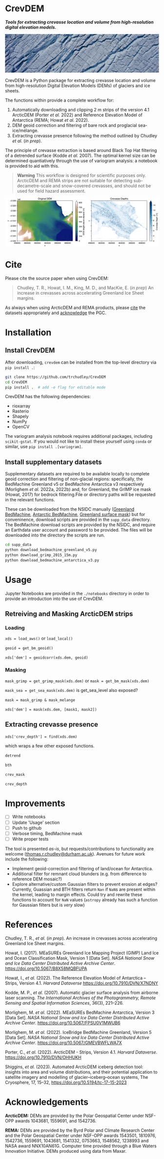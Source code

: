 # CrevDEM

**_Tools for extracting crevasse location and volume from high-resolution digital elevation models._**

![An aerial image of crevasses on the Greenland Ice Sheet](./images/crevasses_uav_header.jpeg "An aerial image of crevasses on the Greenland Ice Sheet")

CrevDEM is a Python package for extracting crevasse location and volume from high-resolution Digital Elevation Models (DEMs) of glaciers and ice sheets.

The functions within provide a complete workflow for:

1. Automatically downloading and clipping 2 m strips of the version 4.1 ArcticDEM (Porter _et al._ 2022) and Reference Elevation Model of Antarctica (REMA; Howat _et al._ 2022).
2. DEM geoid correction and filtering of bare rock and proglacial sea-ice/mélange.
3. Extracting crevasse presence following the method outlined by Chudley _et al._ (_in prep_).

The principle of crevasse extraction is based around Black Top Hat filtering of a detrended surface (Kodde _et al._ 2007). The optimal kernel size can be determined quantiatively through the use of variogram analysis: a notebook is provided to aid with this. 

> **Warning** 
> This workflow is designed for scientific purposes only. ArcticDEM and REMA strips are not suitable for detecting sub-decametre-scale and snow-covered crevasses, and should not be used for field hazard assessment.

![An example output from CrevDEM](./images/crevdem_output.jpg "An example output from CrevDEM")

# Cite

Please cite the source paper when using CrevDEM:

> Chudley, T. R., Howat, I. M., King, M. D., and MacKie, E. (_in prep_) An increase in crevasses across accelerating Greenland Ice Sheet margins.

As always when using ArcticDEM and REMA products, please [cite](#refererences) the datasets appropriately and [acknowledge](#acknowledgements) the PGC.


# Installation

## Install CrevDEM

After downloading, `crevdem` can be installed from the top-level directory via `pip install .`:

```bash
git clone https://github.com/trchudley/CrevDEM
cd CrevDEM
pip install .  # add -e flag for editable mode
```

CrevDEM has the following dependencies:
  - rioxarray
  - Rasterio
  - Shapely
  - NumPy
  - OpenCV

The variogram analysis notebook requires additional packages, including `scikit-gstat`. If you would not like to install these yourself using `conda` or similar, use `pip install .[variogram]`.

## Install supplementary datasets

Supplementary datasets are required to be available locally to complete geoid correction and filtering of non-glacial regions: specifically, the BedMachine Greenland v5 or BedMachine Antarctica v3 respectively (Morlighem _et al._ 2022a, 2022b) and, for Greenland, the GrIMP ice mask (Howat, 2017) for bedrock filtering.File or directory paths will be requested in the relevant functions.

These can be downloaded from the NSIDC manually ([Greenland BedMachine](https://doi.org/10.5067/GMEVBWFLWA7X), [Antarctic BedMachine](https://doi.org/10.5067/FPSU0V1MWUB6), [Greenland surface mask](https://doi.org/10.5067/B8X58MQBFUPA)) but for conveninence, download scripts are provided in the `supp_data` directory. The BedMachine download scripts are provided by the NSIDC, and require an Earthdata user account and password to be provided. The files will be downloaded into the directory the scripts are run. 

```bash
cd supp_data
python download_bedmachine_greenland_v5.py
python download_grimp_2015_15m.py
python download_bedmachine_antarctica_v3.py
```


# Usage

Jupyter Notebooks are provided in the `./notebooks` directory in order to provide an introduction into the use of CrevDEM.

## Retreiving and Masking ArcticDEM strips

### Loading

`xds = load_aws()` or `load_local()`

`geoid = get_bm_geoid()`

`xds['dem'] = geoidcorr(xds.dem, geoid)`

### Masking

`mask_grimp = get_grimp_mask(xds.dem)` or `mask = get_bm_mask(xds.dem)`

`mask_sea = get_sea_mask(xds.dem)`  is get_sea_level also exposed?

`mask = mask_grimp & mask_melange`

`xds['dem'] = mask(xds.dem, [mask1, mask2])`


## Extracting crevasse presence

`xds['crev_depth'] = find(xds.dem)`

which wraps a few other exposed functions.

`detrend`

`bth`

`crev_mask`

`crev_depth`

# Improvements

 - [ ] Write notebooks
 - [ ] Update 'Usage' section
 - [ ] Push to github
 - [ ] Verbose timing, BedMachine mask
 - [ ] Write proper tests

The tool is presented _as-is_, but requests/contributions to functionality are welcome (thomas.r.chudley@durham.ac.uk). Avenues for future work include the following:

 - Implement geoid-correction and filtering of land/ocean for Antarctica.
 - Additional filter for remnant cloud blunders (e.g. from difference to reference DEM mosaic?)
 - Explore alternative/custom Gaussian filters to prevent erosion at edges? Currently, Guassian and BTH filters return `Nan` if `NaN`s are present within the kernel, leading to margin effects. Could try and rewrite these functions to account for `NaN` values (`astropy` already has such a function for Gaussian filters but is _very_ slow)


# References

Chudley, T. R., _et al._ (_in prep_). An increase in crevasses across accelerating Greenland Ice Sheet margins. 

Howat, I. (2017). MEaSUREs Greenland Ice Mapping Project (GIMP) Land Ice and Ocean Classification Mask, Version 1 [Data Set]. _NASA National Snow and Ice Data Center Distributed Active Archive Center_. https://doi.org/10.5067/B8X58MQBFUPA

Howat, I., _et al._ (2022). The Reference Elevation Model of Antarctica – Strips, Version 4.1. _Harvard Dataverse_ https://doi.org/10.7910/DVN/X7NDNY

Kodde, M. P., _et al._ (2007). Automatic glacier surface analysis from airborne laser scanning. _The International Archives of the Photogrammetry, Remote Sensing and Spatial Information Sciences_, 36(3), 221–226.

Morlighem, M. _et al._ (2022). MEaSUREs BedMachine Antarctica, Version 3 [Data Set]. _NASA National Snow and Ice Data Center Distributed Active Archive Center_. https://doi.org/10.5067/FPSU0V1MWUB6

Morlighem, M. _et al._ (2022). IceBridge BedMachine Greenland, Version 5 [Data Set]. _NASA National Snow and Ice Data Center Distributed Active Archive Center_. https://doi.org/10.5067/GMEVBWFLWA7X

Porter, C., _et al._ (2022). ArcticDEM - Strips, Version 4.1. _Harvard Dataverse_. https://doi.org/10.7910/DVN/OHHUKH

Shiggins, _et al._ (2023). Automated ArcticDEM iceberg detection tool: insights into area and volume distributions, and their potential application to satellite imagery and modelling of glacier–iceberg–ocean systems, The Cryosphere, 17, 15–32, https://doi.org/10.5194/tc-17-15-2023

# Acknowledgements

**ArcticDEM:** DEMs are provided by the Polar Geospatial Center under NSF-OPP awards 1043681, 1559691, and 1542736.

**REMA:** DEMs are provided by the Byrd Polar and Climate Research Center and the Polar Geospatial Center under NSF-OPP awards 1543501, 1810976, 1542736, 1559691, 1043681, 1541332, 0753663, 1548562, 1238993 and NASA award NNX10AN61G. Computer time provided through a Blue Waters Innovation Initiative. DEMs produced using data from Maxar.